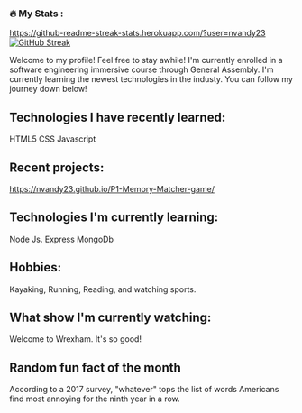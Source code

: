 
### :fire: My Stats :
https://github-readme-streak-stats.herokuapp.com/?user=nvandy23
[![GitHub Streak](http://github-readme-streak-stats.herokuapp.com?user=nvandy23&theme=dark&background=000000)](https://git.io/streak-stats)

Welcome to my profile! Feel free to stay awhile! I'm currently enrolled in a software engineering immersive course through General Assembly.
I'm currently learning the newest technologies in the industy. You can follow my journey down below! 

## Technologies I have recently learned:
HTML5
CSS 
Javascript

## Recent projects:
https://nvandy23.github.io/P1-Memory-Matcher-game/

## Technologies I'm currently learning:
Node Js.
Express
MongoDb

## Hobbies:
Kayaking, Running, Reading, and watching sports.

## What show I'm currently watching:
Welcome to Wrexham. It's so good! 

## Random fun fact of the month 
According to a 2017 survey, "whatever" tops the list of words Americans find most annoying for the ninth year in a row.
